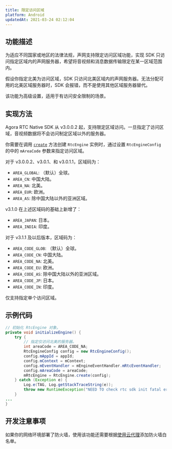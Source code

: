 ```yaml
---
title: 限定访问区域
platform: Android
updatedAt: 2021-03-24 02:12:04
---
```


## 功能描述

为适应不同国家或地区的法律法规，声网支持限定访问区域功能，实现 SDK 只访问指定区域内的声网服务器，希望将音视频和消息数据传输限定在某一区域范围内。

假设你指定北美为访问区域，SDK 只访问北美区域内的声网服务器。无法分配可用的北美区域服务器时，SDK 会报错，而不是使用其他区域服务器替代。

<div class="alert note">该功能为高级设置，适用于有访问安全限制的场景。</div>

## 实现方法

Agora RTC Native SDK 从 v3.0.0.2 起，支持限定区域访问。一旦指定了访问区域，音视频数据将不会访问制定区域以外的服务器。

你需要在调用 [`create`](./API%20Reference/java/classio_1_1agora_1_1rtc_1_1_rtc_engine.html#a45832a91b1051bc7641ccd8958288dba) 方法创建 `RtcEngine` 实例时，通过设置 `RtcEngineConfig` 的中的 `mAreaCode` 参数来指定访问区域。

对于 v3.0.0.2、v3.0.1、和 v3.0.1.1，区域码为：

- `AREA_GLOBAL`: （默认）全球。
- `AREA_CN`: 中国大陆。
- `AREA_NA`: 北美。
- `AREA_EUR`: 欧洲。
- `AREA_AS`: 除中国大陆以外的亚洲区域。

v3.1.0 在上述区域码的基础上新增了：

- `AREA_JAPAN`: 日本。
- `AREA_INDIA`: 印度。

对于 v3.1.1 及以后版本，区域码为：

- `AREA_CODE_GLOB`: （默认）全球。
- `AREA_CODE_CN`: 中国大陆。
- `AREA_CODE_NA`: 北美。
- `AREA_CODE_EU`: 欧洲。
- `AREA_CODE_AS`: 除中国大陆以外的亚洲区域。
- `AREA_CODE_JP`: 日本。
- `AREA_CODE_IN`: 印度。

<div class="alert note">仅支持指定单个访问区域。</div>

## 示例代码

```java
// 初始化 RtcEngine 对象。
private void initializeEngine() {
    try {
        // 指定仅访问北美的服务器。
        int areaCode = AREA_CODE_NA;
        RtcEngineConfig config = new RtcEngineConfig();
        config.mAppId = appId;
        config.mContext = mContext;
        config.mEventHandler = mEngineEventHandler.mRtcEventHandler;
        config.mAreaCode = areaCode;
        mRtcEngine = RtcEngine.create(config);
    } catch (Exception e) {
        Log.e(TAG, Log.getStackTraceString(e));
        throw new RuntimeException("NEED TO check rtc sdk init fatal error\n" + Log.getStackTraceString(e));
    }
...
}
```

## 开发注意事项

如果你的网络环境部署了防火墙，使用该功能还需要根据[使用云代理](cloudproxy_native)添加防火墙白名单。

